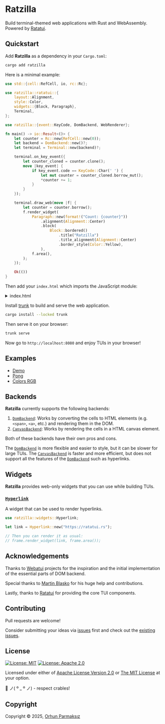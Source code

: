 # Ratzilla

Build terminal-themed web applications with Rust and WebAssembly. Powered by [Ratatui].

## Quickstart

Add **Ratzilla** as a dependency in your `Cargo.toml`:

```sh
cargo add ratzilla
```

Here is a minimal example:

```rust no_run
use std::{cell::RefCell, io, rc::Rc};

use ratzilla::ratatui::{
    layout::Alignment,
    style::Color,
    widgets::{Block, Paragraph},
    Terminal,
};

use ratzilla::{event::KeyCode, DomBackend, WebRenderer};

fn main() -> io::Result<()> {
    let counter = Rc::new(RefCell::new(0));
    let backend = DomBackend::new()?;
    let terminal = Terminal::new(backend)?;

    terminal.on_key_event({
        let counter_cloned = counter.clone();
        move |key_event| {
            if key_event.code == KeyCode::Char(' ') {
                let mut counter = counter_cloned.borrow_mut();
                *counter += 1;
            }
        }
    });

    terminal.draw_web(move |f| {
        let counter = counter.borrow();
        f.render_widget(
            Paragraph::new(format!("Count: {counter}"))
                .alignment(Alignment::Center)
                .block(
                    Block::bordered()
                        .title("Ratzilla")
                        .title_alignment(Alignment::Center)
                        .border_style(Color::Yellow),
                ),
            f.area(),
        );
    });

    Ok(())
}
```

Then add your `index.html` which imports the JavaScript module:

<details>
  <summary>index.html</summary>
  
```html
<!doctype html>
<html lang="en">
  <head>
    <meta charset="UTF-8" />
    <meta
      name="viewport"
      content="width=device-width, initial-scale=1.0, user-scalable=no"
    />
    <link
      rel="stylesheet"
      href="https://cdnjs.cloudflare.com/ajax/libs/firacode/6.2.0/fira_code.min.css"
    />
    <title>Ratzilla</title>
    <style>
      body {
        margin: 0;
        width: 100%;
        height: 100vh;
        display: flex;
        flex-direction: column;
        justify-content: center;
        align-items: center;
        align-content: center;
        background-color: #121212;
      }
      pre {
        font-family: "Fira Code", monospace;
        font-size: 16px;
        margin: 0px;
      }
    </style>
  </head>
  <body>
    <script type="module">
      import init from "./pkg/ratzilla.js";
      init();
    </script>
  </body>
</html>
```

</details>

Install [trunk] to build and serve the web application.

```sh
cargo install --locked trunk
```

Then serve it on your browser:

```sh
trunk serve
```

Now go to `http://localhost:8080` and enjoy TUIs in your browser!

## Examples

- [Demo](https://github.com/orhun/ratzilla/tree/main/examples/demo)
- [Pong](https://github.com/orhun/ratzilla/examples/pong)
- [Colors RGB](https://github.com/orhun/ratzilla/examples/colors_rgb)

## Backends

**Ratzilla** currently supports the following backends:

1. [`DomBackend`]: Works by converting the cells to HTML elements (e.g. `<span>`, `<a>`, etc.) and rendering them in the DOM.
2. [`CanvasBackend`]: Works by rendering the cells in a HTML canvas element.

Both of these backends have their own pros and cons.

The [`DomBackend`] is more flexible and easier to style, but it can be slower for large TUIs. The [`CanvasBackend`] is faster and more efficient, but does not support all the features of the [`DomBackend`] such as hyperlinks.

## Widgets

**Ratzilla** provides web-only widgets that you can use while building TUIs.

### [`Hyperlink`]

A widget that can be used to render hyperlinks.

```rust no_run
use ratzilla::widgets::Hyperlink;

let link = Hyperlink::new("https://ratatui.rs");

// Then you can render it as usual:
// frame.render_widget(link, frame.area());
```

## Acknowledgements

Thanks to [Webatui] projects for the inspiration and the initial implementation of the essential parts of DOM backend.

Special thanks to [Martin Blasko] for his huge help and contributions.

Lastly, thanks to [Ratatui] for providing the core TUI components.

[trunk]: https://trunkrs.dev
[Ratatui]: https://ratatui.rs
[`DomBackend`]: https://docs.rs/ratzilla/latest/ratzilla/struct.DomBackend.html
[`CanvasBackend`]: https://docs.rs/ratzilla/latest/ratzilla/struct.CanvasBackend.html
[`Hyperlink`]: https://docs.rs/ratzilla/latest/ratzilla/widgets/struct.Hyperlink.html
[Webatui]: https://github.com/TylerBloom/webatui
[Martin Blasko]: https://github.com/MartinBspheroid

## Contributing

Pull requests are welcome!

Consider submitting your ideas via [issues](https://github.com/orhun/ratzilla/issues/new) first and check out the [existing issues](https://github.com/orhun/ratzilla/issues).

## License

[![License: MIT](https://img.shields.io/badge/License-MIT-yellow.svg?style=flat&logo=GitHub&labelColor=1D272B&color=819188&logoColor=white)](./LICENSE-MIT)
[![License: Apache 2.0](https://img.shields.io/badge/License-Apache%202.0-blue.svg?style=flat&logo=GitHub&labelColor=1D272B&color=819188&logoColor=white)](./LICENSE-APACHE)

Licensed under either of [Apache License Version 2.0](./LICENSE-APACHE) or [The MIT License](./LICENSE-MIT) at your option.

🦀 ノ( º \_ º ノ) - respect crables!

## Copyright

Copyright © 2025, [Orhun Parmaksız](mailto:orhunparmaksiz@gmail.com)
